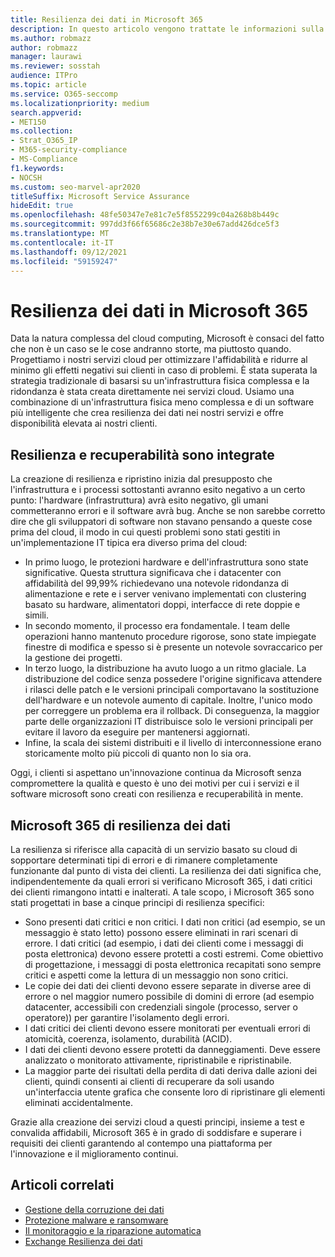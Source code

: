 ```yaml
---
title: Resilienza dei dati in Microsoft 365
description: In questo articolo vengono trattate le informazioni sulla progettazione e sui principi di resilienza e ripristino dei dati in Microsoft 365.
ms.author: robmazz
author: robmazz
manager: laurawi
ms.reviewer: sosstah
audience: ITPro
ms.topic: article
ms.service: O365-seccomp
ms.localizationpriority: medium
search.appverid:
- MET150
ms.collection:
- Strat_O365_IP
- M365-security-compliance
- MS-Compliance
f1.keywords:
- NOCSH
ms.custom: seo-marvel-apr2020
titleSuffix: Microsoft Service Assurance
hideEdit: true
ms.openlocfilehash: 48fe50347e7e81c7e5f8552299c04a268b8b449c
ms.sourcegitcommit: 997dd3f66f65686c2e38b7e30e67add426dce5f3
ms.translationtype: MT
ms.contentlocale: it-IT
ms.lasthandoff: 09/12/2021
ms.locfileid: "59159247"
---
```

# <a name="data-resiliency-in-microsoft-365"></a>Resilienza dei dati in Microsoft 365

Data la natura complessa del cloud computing, Microsoft è consaci del fatto che non è un caso se le cose andranno storte, ma piuttosto quando. Progettiamo i nostri servizi cloud per ottimizzare l'affidabilità e ridurre al minimo gli effetti negativi sui clienti in caso di problemi. È stata superata la strategia tradizionale di basarsi su un'infrastruttura fisica complessa e la ridondanza è stata creata direttamente nei servizi cloud. Usiamo una combinazione di un'infrastruttura fisica meno complessa e di un software più intelligente che crea resilienza dei dati nei nostri servizi e offre disponibilità elevata ai nostri clienti.

## <a name="resiliency-and-recoverability-are-built-in"></a>Resilienza e recuperabilità sono integrate

La creazione di resilienza e ripristino inizia dal presupposto che l'infrastruttura e i processi sottostanti avranno esito negativo a un certo punto: l'hardware (infrastruttura) avrà esito negativo, gli umani commetteranno errori e il software avrà bug. Anche se non sarebbe corretto dire che gli sviluppatori di software non stavano pensando a queste cose prima del cloud, il modo in cui questi problemi sono stati gestiti in un'implementazione IT tipica era diverso prima del cloud:

- In primo luogo, le protezioni hardware e dell'infrastruttura sono state significative. Questa struttura significava che i datacenter con affidabilità del 99,99% richiedevano una notevole ridondanza di alimentazione e rete e i server venivano implementati con clustering basato su hardware, alimentatori doppi, interfacce di rete doppie e simili.
- In secondo momento, il processo era fondamentale. I team delle operazioni hanno mantenuto procedure rigorose, sono state impiegate finestre di modifica e spesso si è presente un notevole sovraccarico per la gestione dei progetti.
- In terzo luogo, la distribuzione ha avuto luogo a un ritmo glaciale. La distribuzione del codice senza possedere l'origine significava attendere i rilasci delle patch e le versioni principali comportavano la sostituzione dell'hardware e un notevole aumento di capitale. Inoltre, l'unico modo per correggere un problema era il rollback. Di conseguenza, la maggior parte delle organizzazioni IT distribuisce solo le versioni principali per evitare il lavoro da eseguire per mantenersi aggiornati.
- Infine, la scala dei sistemi distribuiti e il livello di interconnessione erano storicamente molto più piccoli di quanto non lo sia ora.

Oggi, i clienti si aspettano un'innovazione continua da Microsoft senza compromettere la qualità e questo è uno dei motivi per cui i servizi e il software microsoft sono creati con resilienza e recuperabilità in mente.

## <a name="microsoft-365-data-resiliency-principles"></a>Microsoft 365 di resilienza dei dati

La resilienza si riferisce alla capacità di un servizio basato su cloud di sopportare determinati tipi di errori e di rimanere completamente funzionante dal punto di vista dei clienti. La resilienza dei dati significa che, indipendentemente da quali errori si verificano Microsoft 365, i dati critici dei clienti rimangono intatti e inalterati. A tale scopo, i Microsoft 365 sono stati progettati in base a cinque principi di resilienza specifici:

- Sono presenti dati critici e non critici. I dati non critici (ad esempio, se un messaggio è stato letto) possono essere eliminati in rari scenari di errore. I dati critici (ad esempio, i dati dei clienti come i messaggi di posta elettronica) devono essere protetti a costi estremi. Come obiettivo di progettazione, i messaggi di posta elettronica recapitati sono sempre critici e aspetti come la lettura di un messaggio non sono critici.
- Le copie dei dati dei clienti devono essere separate in diverse aree di errore o nel maggior numero possibile di domini di errore (ad esempio datacenter, accessibili con credenziali singole (processo, server o operatore)) per garantire l'isolamento degli errori. 
- I dati critici dei clienti devono essere monitorati per eventuali errori di atomicità, coerenza, isolamento, durabilità (ACID).
- I dati dei clienti devono essere protetti da danneggiamenti. Deve essere analizzato o monitorato attivamente, ripristinabile e ripristinabile.
- La maggior parte dei risultati della perdita di dati deriva dalle azioni dei clienti, quindi consenti ai clienti di recuperare da soli usando un'interfaccia utente grafica che consente loro di ripristinare gli elementi eliminati accidentalmente.

Grazie alla creazione dei servizi cloud a questi principi, insieme a test e convalida affidabili, Microsoft 365 è in grado di soddisfare e superare i requisiti dei clienti garantendo al contempo una piattaforma per l'innovazione e il miglioramento continui.

## <a name="related-articles"></a>Articoli correlati

- [Gestione della corruzione dei dati](assurance-dealing-with-data-corruption.md)
- [Protezione malware e ransomware](assurance-malware-and-ransomware-protection.md)
- [Il monitoraggio e la riparazione automatica](assurance-monitoring-and-self-healing.md)
- [Exchange Resilienza dei dati](assurance-exchange-data-resiliency.md)
